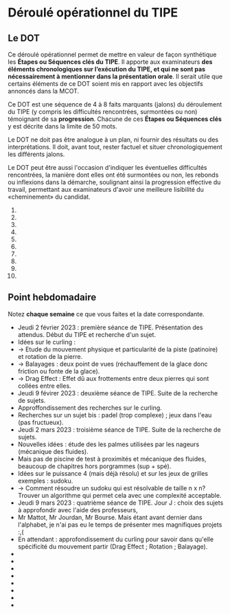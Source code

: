 # Déroulé opérationnel du TIPE

## Le DOT

Ce déroulé opérationnel permet de mettre en valeur de façon synthétique les **Étapes ou Séquences clés du TIPE**. Il apporte aux examinateurs **des éléments chronologiques sur l’exécution du TIPE, et qui ne sont pas nécessairement à mentionner dans la présentation orale**. Il serait utile que certains éléments de ce DOT soient mis en rapport avec les objectifs annoncés dans la MCOT.

Ce DOT est une séquence de 4 à 8 faits marquants (jalons) du déroulement du TIPE (y compris les difficultés rencontrées, surmontées ou non) témoignant de sa **progression**. Chacune de ces **Étapes ou Séquences clés** y est décrite dans la limite de 50 mots.

Le DOT ne doit pas être analogue à un plan, ni fournir des résultats ou des interprétations. Il doit, avant tout, rester factuel et situer chronologiquement les différents jalons.

Le DOT peut être aussi l'occasion d'indiquer les éventuelles difficultés rencontrées, la manière dont elles ont été surmontées ou non, les rebonds ou inflexions dans la démarche, soulignant ainsi la progression effective du travail, permettant aux examinateurs d'avoir une meilleure lisibilité du «cheminement» du candidat.

1. 
2. 
3. 
4. 
5. 
6. 
7. 
8. 
9. 
10. 

## Point hebdomadaire

Notez **chaque semaine** ce que vous faites et la date correspondante.
- Jeudi 2 février 2023 : première séance de TIPE. Présentation des attendus. Début du TIPE et recherche d'un sujet.
- Idées sur le curling :
- -> Etude du mouvement physique et particularité de la piste (patinoire) et rotation de la pierre.
- -> Balayages : deux point de vues (réchauffement de la glace donc friction ou fonte de la glace).
- -> Drag Effect : Effet dû aux frottements entre deux pierres qui sont collées entre elles.
- Jeudi 9 févirer 2023 : deuxième séance de TIPE. Suite de la recherche de sujets.
- Approffondissement des recherches sur le curling.
- Recherches sur un sujet bis : padel (trop complexe) ; jeux dans l'eau (pas fructueux).
- Jeudi 2 mars 2023 : troisième séance de TIPE. Suite de la recherche de sujets.
- Nouvelles idées : étude des les palmes utilisées par les nageurs (mécanique des fluides).
- Mais pas de piscine de test à proximités et mécanique des fluides, beaucoup de chapitres hors porgrammes (sup + spé).
- Idées sur le puissance 4 (mais déjà résolu) et sur les jeux de grilles exemples : sudoku.
- -> Comment résoudre un sudoku qui est résolvable de taille n x n? Trouver un algorithme qui permet cela avec une complexité acceptable.
- Jeudi 9 mars 2023 : quatrième séance de TIPE. Jour J : choix des sujets à approfondir avec l'aide des professeurs,
- Mr Mattot, Mr Jourdan, Mr Bourse. Mais étant avant dernier dans l'alphabet, je n'ai pas eu le temps de présenter mes magnifiques projets :,(
- En attendant : approfondissement du curling pour savoir dans qu'elle spécificité du mouvement partir (Drag Effect ; Rotation ; Balayage).
- 
-
-
-
-
-
-
-

